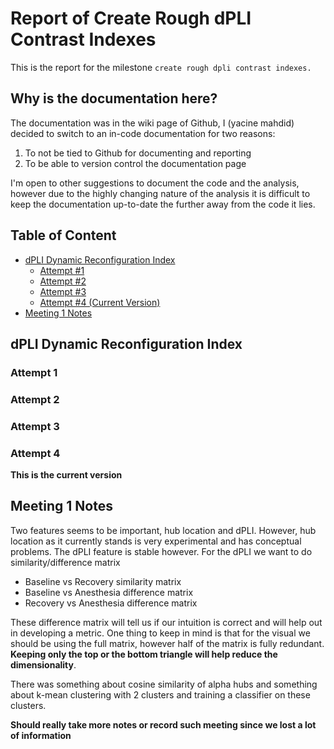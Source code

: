 # Report of Create Rough dPLI Contrast Indexes 
This is the report for the milestone `create rough dpli contrast indexes.` 

## Why is the documentation here?
The documentation was in the wiki page of Github, I (yacine mahdid) decided to switch to an in-code documentation for two reasons:
1. To not be tied to Github for documenting and reporting
2. To be able to version control the documentation page

I'm open to other suggestions to document the code and the analysis, however due to the highly changing nature of the analysis it is difficult to keep the documentation up-to-date the further away from the code it lies.

## Table of Content
- [dPLI Dynamic Reconfiguration Index](#dpli-dynamic-reconfiguration-index)
  - [Attempt #1](#attempt-1)
  - [Attempt #2](#attempt-2)
  - [Attempt #3](#attempt-3)
  - [Attempt #4 (Current Version)](#attempt-4)
- [Meeting 1 Notes](#meeting-1-notes)

## dPLI Dynamic Reconfiguration Index

### Attempt 1

### Attempt 2

### Attempt 3

### Attempt 4
**This is the current version**

## Meeting 1 Notes
Two features seems to be important, hub location and dPLI. However, hub location as it currently stands is very experimental and has conceptual problems. The dPLI feature is stable however.
For the dPLI we want to do similarity/difference matrix
- Baseline vs Recovery similarity matrix
- Baseline vs Anesthesia difference matrix
- Recovery vs Anesthesia difference matrix

These difference matrix will tell us if our intuition is correct and will help out in developing a metric. One thing to keep in mind is that for the visual we should be using the full matrix, however half of the matrix is fully redundant. **Keeping only the top or the bottom triangle will help reduce the dimensionality**.

There was something about cosine similarity of alpha hubs and something about k-mean clustering with 2 clusters and training a classifier on these clusters.

**Should really take more notes or record such meeting since we lost a lot of information**
